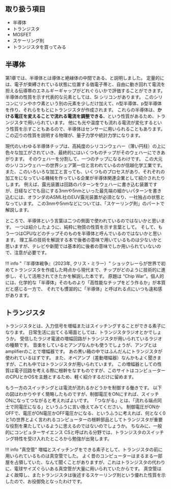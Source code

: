 ## 取り扱う項目
- 半導体
- トランジスタ
- MOSFET
- スケーリング則
- トランジスタを買ってみる

## 半導体
第1章では、半導体とは導体と絶縁体の中間である、と説明しました。
定量的には、電子が束縛されている状態に位置する価電子帯と、自由に動き回れて電流を担える伝導帯のエネルギーギャップがどれぐらいかで評価することができます。
半導体の性質を示す代表的な元素としては、Si シリコンがあります。
このシリコンにリンやホウ素という別の元素を少しだけ加えて、n型半導体、p型半導体を作り、それらをもとにトランジスタが作成されます。
これらの半導体は、**かける電圧を変えることで流れる電流を調整できる**、という性質があるため、トランジスタで用いられています。
他にも光や温度でも流れる電流が変化するという性質を示すこともあるので、半導体はセンサーに用いられることもあります。
この辺りの性質を説明する物理が、量子力学や統計力学になります。

現代のいわゆる半導体チップは、高純度のシリコンウェハー（薄い円柱）の上に色々な加工がされていき、最終的にはいくつものチップがそのウェハーにできあがります。
そのウェハーを分割して、一つのチップになるわけです。
この大元のシリコンウェハーの世界シェア第一位と言われているのが信越化学工業です。
また、このいろいろな加工と言っても、いくつものプロセスがあり、それぞれの加工をになっている機械を作っている企業が半導体関連企業として紹介されたりします。
例えば、露光装置は回路のパターンをウェハーに書き込む装置ですが、日経などでも目にする3nmや5nmといった最先端の細かいパターンを書き込むには、オランダのASML社のEUV露光装置が必須となり、一社独占の状態となっています。
この3nmや5nmなどについては、「スケーリング則」のパートで解説します。

ところで、半導体という言葉は二つの側面で使われているのではないかと思います。
一つは紹介したように、純粋に物質の性質を示す言葉として。
そして、もう一つはCPUなどのチップそのものを半導体と呼んでいるのではないかと思います。
理工系の技術を解説する本で後者の意味で用いているものは少ないかと思いますが、テレビや新聞では基本的に後者の意味でしか用いられていないので、注意が必要です。


!!! info "『半導体戦争』（2023年, クリス・ミラー）"
    ショックレーらが世界で初めてトランジスタを作成した時点から現代まで、チップがどのように技術的に進歩し、そして活用されてきたかを解説した本です。
    原題は “Chip War”。個人的には、化学的な「半導体」そのものより「高性能なチップをどう作るか」が本質だと感じる一方で、
    それでも慣習的に「半導体」と呼ばれる点にいつも違和感があります。

## トランジスタ
トランジスタとは、入力信号を増幅またはスイッチングすることができる素子になります。
日常生活に出てくる場面としては、トランジスタラジオとかでしょうか。
受信したラジオ電波の増幅回路がトランジスタが用いられているラジオの種類です。
音楽をしているとアンプなんかも使うでしょうが、アンプとはamplifierのことで増幅器です。
あの黒い箱の中ではふんだんにトランジスタが使われているはずです。
また、オペアンプ（差動増幅器）なんかもよく聞きますが、これも中ではトランジスタが用いられています。
この増幅器としての性質は電子回路を考える際に根幹をなすものですが、このサイトはコンピューターのCPUとかOSを主題とするため、軽く紹介するだけに留めます。

もう一方のスイッチングとは電流が流れるかどうかを制御する働きです。
以下の図はわかりやすく簡略したものですが、制御電圧をONにすれば、スイッチONになってつながると考えればよいです。
「つながる」とは、「流れる端点同士で同電圧になる」というふうに言い換えてみてください。
制御電圧がONかOFFで、電圧がON電圧かOFF電圧かになる、というふうに考えれば、何となく0と1の世界とよく言われるコンピューターの根幹部品としてトランジスタが重要な役割を果たしているように思えるのではないのでしょうか。
ちなみに、一般的にコンピュターサイエンス CSと呼ばれる分野では、トランジスタのスイッチング特性を受け入れたところから勉強が出発します。

!!! info "真空管"
    増幅とスイッチングをできる素子として、トランジスタの前に用いられているものは真空管でした。
    よく昔のコンピューターはまるまる一部屋を占領していた、なんて聞くことがありますが、これはトランジスタの代わりに、電球サイズぐらいある真空管が大量に用いられていたからです。
    真空管はよく故障し、またトランジスタは後述するスケーリング則という優れた性質を示したので、お役御免となったわけです。

